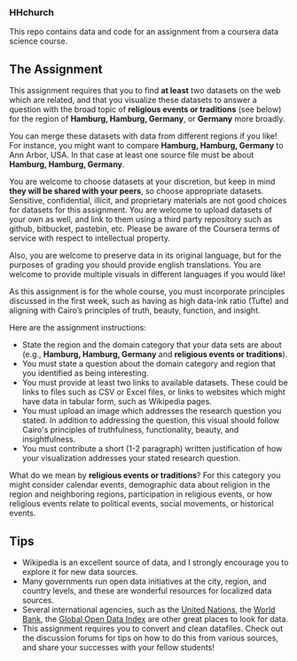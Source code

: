 ### HHchurch

This repo contains data and code for an assignment from a coursera data science course.

## The Assignment 

This assignment requires that you to find **at least** two datasets on the web which are related, and that you visualize these datasets to answer a question with the broad topic of **religious events or traditions** (see below) for the region of **Hamburg, Hamburg, Germany**, or **Germany** more broadly.

You can merge these datasets with data from different regions if you like! For instance, you might want to compare **Hamburg, Hamburg, Germany** to Ann Arbor, USA. In that case at least one source file must be about **Hamburg, Hamburg, Germany**.

You are welcome to choose datasets at your discretion, but keep in mind **they will be shared with your peers**, so choose appropriate datasets. Sensitive, confidential, illicit, and proprietary materials are not good choices for datasets for this assignment. You are welcome to upload datasets of your own as well, and link to them using a third party repository such as github, bitbucket, pastebin, etc. Please be aware of the Coursera terms of service with respect to intellectual property.

Also, you are welcome to preserve data in its original language, but for the purposes of grading you should provide english translations. You are welcome to provide multiple visuals in different languages if you would like!

As this assignment is for the whole course, you must incorporate principles discussed in the first week, such as having as high data-ink ratio (Tufte) and aligning with Cairo’s principles of truth, beauty, function, and insight.

Here are the assignment instructions:
  * State the region and the domain category that your data sets are about (e.g., **Hamburg, Hamburg, Germany** and **religious events or traditions**).
  * You must state a question about the domain category and region that you identified as being interesting.
  * You must provide at least two links to available datasets. These could be links to files such as CSV or Excel files, or links to websites which might have data in tabular form, such as Wikipedia pages.
  * You must upload an image which addresses the research question you stated. In addition to addressing the question, this visual should follow Cairo's principles of truthfulness, functionality, beauty, and insightfulness.
  * You must contribute a short (1-2 paragraph) written justification of how your visualization addresses your stated research question.

What do we mean by **religious events or traditions**?  For this category you might consider calendar events, demographic data about religion in the region and neighboring regions, participation in religious events, or how religious events relate to political events, social movements, or historical events.

## Tips
 * Wikipedia is an excellent source of data, and I strongly encourage you to explore it for new data sources.
 * Many governments run open data initiatives at the city, region, and country levels, and these are wonderful resources for localized data sources.
 * Several international agencies, such as the [United Nations](http://data.un.org/), the [World Bank](http://data.worldbank.org/), the [Global Open Data Index](http://index.okfn.org/place/) are other great places to look for data.
 * This assignment requires you to convert and clean datafiles. Check out the discussion forums for tips on how to do this from various sources, and share your successes with your fellow students!


